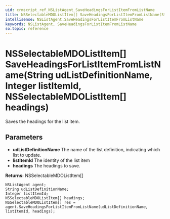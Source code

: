 ```yaml
---
uid: crmscript_ref_NSListAgent_SaveHeadingsForListItemFromListName
title: NSSelectableMDOListItem[] SaveHeadingsForListItemFromListName(String udListDefinitionName, Integer listItemId, NSSelectableMDOListItem[] headings)
intellisense: NSListAgent.SaveHeadingsForListItemFromListName
keywords: NSListAgent, SaveHeadingsForListItemFromListName
so.topic: reference
---
```


# NSSelectableMDOListItem[] SaveHeadingsForListItemFromListName(String udListDefinitionName, Integer listItemId, NSSelectableMDOListItem[] headings)

Saves the headings for the list item.

## Parameters

* **udListDefinitionName** The name of the list definition, indicating which list to update.
* **listItemId** The identity of the list item
* **headings** The headings to save.

**Returns:** NSSelectableMDOListItem[]

```crmscript
NSListAgent agent;
String udListDefinitionName;
Integer listItemId;
NSSelectableMDOListItem[] headings;
NSSelectableMDOListItem[] res = agent.SaveHeadingsForListItemFromListName(udListDefinitionName, listItemId, headings);
```

